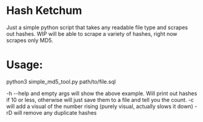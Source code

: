 # Hash Ketchum
Just a simple python script that takes any readable file type and scrapes out hashes. WIP will be able to scrape a variety of hashes, right now scrapes only MD5.

# Usage:
python3 simple_md5_tool.py path/to/file.sql

-h --help and empty args will show the above example. Will print out hashes if 10 or less, otherwise will just save them to a file and tell you the count.
-c will add a visual of the number rising (purely visual, actually slows it down)
-rD will remove any duplicate hashes
